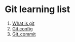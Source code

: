 # Git learning list
1. [What is git](https://github.com/kow3388/git_learning/tree/main/what_is_git)
2. [Git config](https://github.com/kow3388/git_learning/tree/main/git_config)
3. [Git_commit](https://github.com/kow3388/git_learning/tree/main/git_commit)
